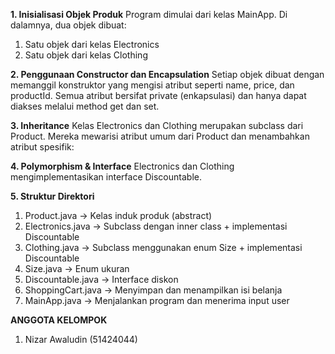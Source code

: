**1. Inisialisasi Objek Produk**
Program dimulai dari kelas MainApp.
Di dalamnya, dua objek dibuat:
1. Satu objek dari kelas Electronics
2. Satu objek dari kelas Clothing

**2. Penggunaan Constructor dan Encapsulation**
Setiap objek dibuat dengan memanggil konstruktor yang mengisi atribut seperti name, price, dan productId.
Semua atribut bersifat private (enkapsulasi) dan hanya dapat diakses melalui method get dan set.

**3. Inheritance**
Kelas Electronics dan Clothing merupakan subclass dari Product.
Mereka mewarisi atribut umum dari Product dan menambahkan atribut spesifik:

**4. Polymorphism & Interface**
Electronics dan Clothing mengimplementasikan interface Discountable.

**5. Struktur Direktori**
1. Product.java → Kelas induk produk (abstract)
2. Electronics.java → Subclass dengan inner class + implementasi Discountable
3. Clothing.java → Subclass menggunakan enum Size + implementasi Discountable
4. Size.java → Enum ukuran
5. Discountable.java → Interface diskon
6. ShoppingCart.java → Menyimpan dan menampilkan isi belanja
7. MainApp.java → Menjalankan program dan menerima input user

**ANGGOTA KELOMPOK**
1. Nizar Awaludin (51424044)

